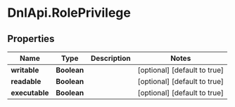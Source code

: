 # DnlApi.RolePrivilege

## Properties
Name | Type | Description | Notes
------------ | ------------- | ------------- | -------------
**writable** | **Boolean** |  | [optional] [default to true]
**readable** | **Boolean** |  | [optional] [default to true]
**executable** | **Boolean** |  | [optional] [default to true]


